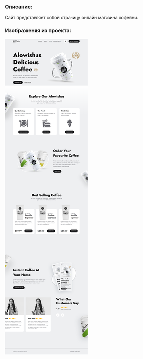 ### Описание:
Сайт представляет собой страницу онлайн магазина кофейни.
### Изображения из проекта:
<img src="https://github.com/BoikoAnastasia/Portfolio_2024_AboutMe/blob/master/img/landing_page_3.png" alt="">
